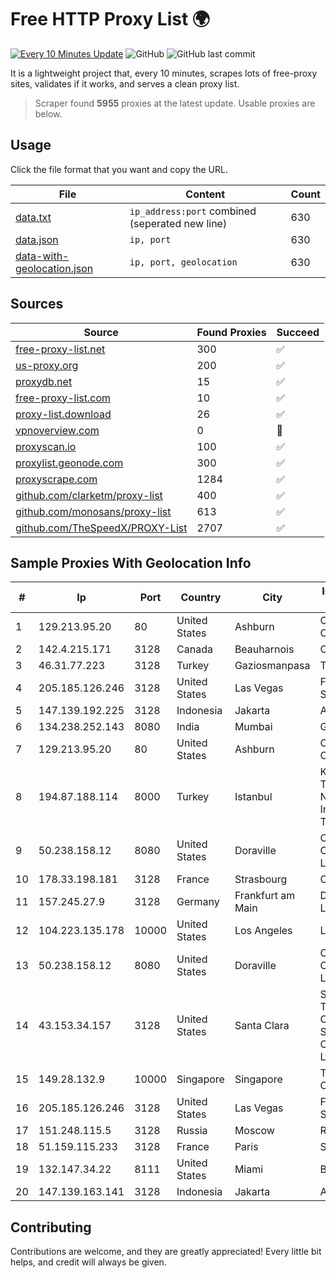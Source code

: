 
# Free HTTP Proxy List 🌍

[![Every 10 Minutes Update](https://github.com/mertguvencli/http-proxy-list/actions/workflows/main.yml/badge.svg?branch=main)](https://github.com/mertguvencli/http-proxy-list/actions/workflows/main.yml)
![GitHub](https://img.shields.io/github/license/mertguvencli/http-proxy-list)
![GitHub last commit](https://img.shields.io/github/last-commit/mertguvencli/http-proxy-list)

It is a lightweight project that, every 10 minutes, scrapes lots of free-proxy sites, validates if it works, and serves a clean proxy list.


> Scraper found **5955** proxies at the latest update. Usable proxies are below.

## Usage

Click the file format that you want and copy the URL.


|File|Content|Count|
|----|-------|-----|
|[data.txt](https://raw.githubusercontent.com/mertguvencli/http-proxy-list/main/proxy-list/data.txt)|`ip_address:port` combined (seperated new line)|630|
|[data.json](https://raw.githubusercontent.com/mertguvencli/http-proxy-list/main/proxy-list/data.json)|`ip, port`|630|
|[data-with-geolocation.json](https://raw.githubusercontent.com/mertguvencli/http-proxy-list/main/proxy-list/data-with-geolocation.json)|`ip, port, geolocation`|630|

## Sources

|Source|Found Proxies|Succeed|
|------|-------------|-------|
|[free-proxy-list.net](https://free-proxy-list.net)|300|✅|
|[us-proxy.org](https://www.us-proxy.org)|200|✅|
|[proxydb.net](http://proxydb.net)|15|✅|
|[free-proxy-list.com](https://free-proxy-list.com/?page=&port=&type%5B%5D=http&type%5B%5D=https&up_time=0&search=Search)|10|✅|
|[proxy-list.download](https://www.proxy-list.download/HTTP)|26|✅|
|[vpnoverview.com](https://vpnoverview.com/privacy/anonymous-browsing/free-proxy-servers)|0|🚫|
|[proxyscan.io](https://www.proxyscan.io)|100|✅|
|[proxylist.geonode.com](https://proxylist.geonode.com/api/proxy-list?limit=300&page=1&sort_by=lastChecked&sort_type=desc&protocols=http,https)|300|✅|
|[proxyscrape.com](https://api.proxyscrape.com/v2/?request=displayproxies&protocol=http&timeout=10000&country=all&ssl=all&anonymity=all)|1284|✅|
|[github.com/clarketm/proxy-list](https://raw.githubusercontent.com/clarketm/proxy-list/master/proxy-list-raw.txt)|400|✅|
|[github.com/monosans/proxy-list](https://raw.githubusercontent.com/monosans/proxy-list/main/proxies/http.txt)|613|✅|
|[github.com/TheSpeedX/PROXY-List](https://raw.githubusercontent.com/TheSpeedX/PROXY-List/master/http.txt)|2707|✅|


## Sample Proxies With Geolocation Info

|#|Ip|Port|Country|City|Internet Service Provider|
|-|--|----|-------|----|-------------------------|
|1|129.213.95.20|80|United States|Ashburn|Oracle Corporation|
|2|142.4.215.171|3128|Canada|Beauharnois|OVH SAS|
|3|46.31.77.223|3128|Turkey|Gaziosmanpasa|Talha Bogaz|
|4|205.185.126.246|3128|United States|Las Vegas|FranTech Solutions|
|5|147.139.192.225|3128|Indonesia|Jakarta|Alibaba.com LLC|
|6|134.238.252.143|8080|India|Mumbai|Google LLC|
|7|129.213.95.20|80|United States|Ashburn|Oracle Corporation|
|8|194.87.188.114|8000|Turkey|Istanbul|Kadir Huseyin Tezcan Nosspeed Internet Teknolojileri|
|9|50.238.158.12|8080|United States|Doraville|Comcast Cable Communications, LLC|
|10|178.33.198.181|3128|France|Strasbourg|OVH SAS|
|11|157.245.27.9|3128|Germany|Frankfurt am Main|DigitalOcean, LLC|
|12|104.223.135.178|10000|United States|Los Angeles|LayerHost|
|13|50.238.158.12|8080|United States|Doraville|Comcast Cable Communications, LLC|
|14|43.153.34.157|3128|United States|Santa Clara|Shenzhen Tencent Computer Systems Company Limited|
|15|149.28.132.9|10000|Singapore|Singapore|The Constant Company|
|16|205.185.126.246|3128|United States|Las Vegas|FranTech Solutions|
|17|151.248.115.5|3128|Russia|Moscow|Reg.Ru|
|18|51.159.115.233|3128|France|Paris|SCALEWAY|
|19|132.147.34.22|8111|United States|Miami|Breezeline|
|20|147.139.163.141|3128|Indonesia|Jakarta|Alibaba.com LLC|



## Contributing

Contributions are welcome, and they are greatly appreciated! Every
little bit helps, and credit will always be given.


